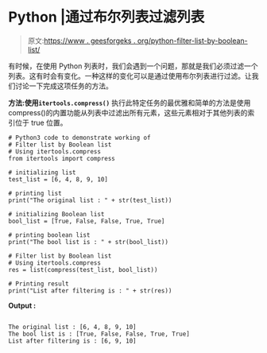 # Python |通过布尔列表过滤列表

> 原文:[https://www . geesforgeks . org/python-filter-list-by-boolean-list/](https://www.geeksforgeeks.org/python-filter-list-by-boolean-list/)

有时候，在使用 Python 列表时，我们会遇到一个问题，那就是我们必须过滤一个列表。这有时会有变化。一种这样的变化可以是通过使用布尔列表进行过滤。让我们讨论一下完成这项任务的方法。

**方法:使用`itertools.compress()`**
执行此特定任务的最优雅和简单的方法是使用 compress()的内置功能从列表中过滤出所有元素，这些元素相对于其他列表的索引位于 true 位置。

```
# Python3 code to demonstrate working of
# Filter list by Boolean list
# Using itertools.compress
from itertools import compress

# initializing list
test_list = [6, 4, 8, 9, 10]

# printing list
print("The original list : " + str(test_list))

# initializing Boolean list
bool_list = [True, False, False, True, True]

# printing boolean list 
print("The bool list is : " + str(bool_list))

# Filter list by Boolean list
# Using itertools.compress
res = list(compress(test_list, bool_list))

# Printing result
print("List after filtering is : " + str(res))
```

**Output :**

```

The original list : [6, 4, 8, 9, 10]
The bool list is : [True, False, False, True, True]
List after filtering is : [6, 9, 10]

```
